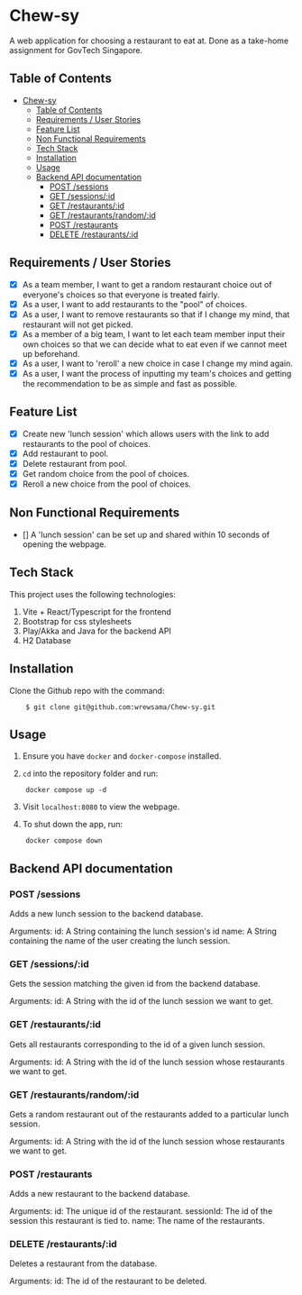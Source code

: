 # Chew-sy
A web application for choosing a restaurant to eat at. Done as a take-home assignment for GovTech Singapore.

## Table of Contents
- [Chew-sy](#chew-sy)
  - [Table of Contents](#table-of-contents)
  - [Requirements / User Stories](#requirements--user-stories)
  - [Feature List](#feature-list)
  - [Non Functional Requirements](#non-functional-requirements)
  - [Tech Stack](#tech-stack)
  - [Installation](#installation)
  - [Usage](#usage)
  - [Backend API documentation](#backend-api-documentation)
    - [POST /sessions](#post-sessions)
    - [GET /sessions/:id](#get-sessionsid)
    - [GET /restaurants/:id](#get-restaurantsid)
    - [GET /restaurants/random/:id](#get-restaurantsrandomid)
    - [POST /restaurants](#post-restaurants)
    - [DELETE /restaurants/:id](#delete-restaurantsid)

## Requirements / User Stories
- [X] As a team member, I want to get a random restaurant choice out of everyone's choices so that everyone is treated fairly.
- [X] As a user, I want to add restaurants to the "pool" of choices.
- [X] As a user, I want to remove restaurants so that if I change my mind, that restaurant will not get picked.
- [X] As a member of a big team, I want to let each team member input their own choices so that we can decide what to eat even if we cannot meet up beforehand.
- [X] As a user, I want to 'reroll' a new choice in case I change my mind again.
- [X] As a user, I want the process of inputting my team's choices and getting the recommendation to be as simple and fast as possible.

## Feature List
- [X] Create new 'lunch session' which allows users with the link to add restaurants to the pool of choices.
- [X] Add restaurant to pool.
- [X] Delete restaurant from pool.
- [X] Get random choice from the pool of choices.
- [X] Reroll a new choice from the pool of choices.

## Non Functional Requirements
- [] A 'lunch session' can be set up and shared within 10 seconds of opening the webpage.

## Tech Stack
This project uses the following technologies:
1. Vite + React/Typescript for the frontend
2. Bootstrap for css stylesheets
3. Play/Akka and Java for the backend API
4. H2 Database

## Installation
Clone the Github repo with the command:
```
    $ git clone git@github.com:wrewsama/Chew-sy.git
```

## Usage
1. Ensure you have `docker` and `docker-compose` installed.

2. `cd` into the repository folder and run:
```
    docker compose up -d
```

3. Visit `localhost:8080` to view the webpage.

4. To shut down the app, run:
```
    docker compose down
```

## Backend API documentation

### POST /sessions
Adds a new lunch session to the backend database.

Arguments:
id: A String containing the lunch session's id
name: A String containing the name of the user creating the lunch session.

### GET /sessions/:id
Gets the session matching the given id from the backend database.

Arguments:
id: A String with the id of the lunch session we want to get.

### GET /restaurants/:id
Gets all restaurants corresponding to the id of a given lunch session.

Arguments:
id: A String with the id of the lunch session whose restaurants we want to get.

### GET /restaurants/random/:id
Gets a random restaurant out of the restaurants added to a particular lunch session.

Arguments:
id: A String with the id of the lunch session whose restaurants we want to get.

### POST /restaurants
Adds a new restaurant to the backend database.

Arguments:
id: The unique id of the restaurant.
sessionId: The id of the session this restaurant is tied to.
name: The name of the restaurants.

### DELETE /restaurants/:id
Deletes a restaurant from the database.

Arguments:
id: The id of the restaurant to be deleted.


